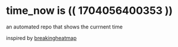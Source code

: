 # time_now is (( 1704056400353 ))

an automated repo that shows the currnent time

inspired by [breakingheatmap](https://github.com/breakingheatmap/breakingheatmap)